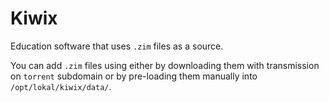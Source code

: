 # Kiwix

Education software that uses `.zim` files as a source.

You can add `.zim` files using either by downloading them with transmission
on `torrent` subdomain or by pre-loading them manually into `/opt/lokal/kiwix/data/`.
